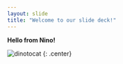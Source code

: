 ```yaml
---
layout: slide
title: "Welcome to our slide deck!"
---
```


**Hello from Nino!**

![dinotocat](https://octodex.github.com/images/dinotocat.png)
{: .center}
